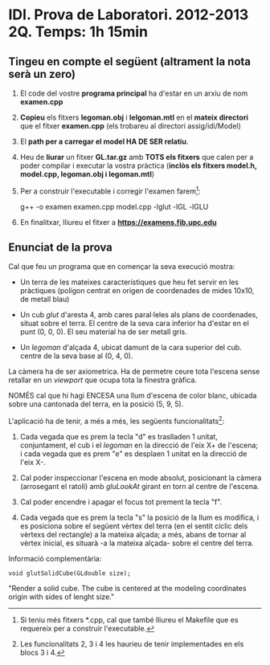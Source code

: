 # IDI. Prova de Laboratori. 2012-2013 2Q. Temps: 1h 15min

## Tingeu en compte el següent (altrament la nota serà un zero)

1. El code del vostre **programa principal** ha d'estar en un arxiu de nom
**examen.cpp**

2. **Copieu** els fitxers **legoman.obj** i **lelgoman.mtl** en el **mateix
directori** que el fitxer **examen.cpp** (els trobareu al directori
assig/idi/Model)

3. El **path per a carregar el model HA DE SER relatiu**.

4. Heu de **liurar** un fitxer **<vostreusuari>GL.tar.gz** amb **TOTS els
fitxers** que calen per a poder compilar i executar la vostra pràctica (**inclòs
els fitxers model.h, model.cpp, legoman.obj i legoman.mtl**)

5. Per a construir l'executable i corregir l'examen farem[^compilation_footnote]:

    g++ -o examen examen.cpp model.cpp -lglut -lGL -lGLU

6. En finalitxar, lliureu el fitxer a **https://examens.fib.upc.edu** 


## Enunciat de la prova

Cal que feu un programa que en començar la seva execució mostra:

- Un terra de les mateixes característiques que heu fet servir en les pràctiques
(polígon centrat en origen de coordenades de mides 10x10, de metall blau)

- Un cub *glut* d'aresta 4, amb cares paral·leles als plans de coordenades,
situat sobre el terra. El centre de la seva cara inferior ha d'estar en el punt
(0, 0, 0). El seu material ha de ser metall gris.

- Un *legoman* d'alçada 4, ubicat damunt de la cara superior del cub. centre de
la seva base al (0, 4, 0).


La càmera ha de ser axiometrica. Ha de permetre ceure tota l'escena sense
retallar en un *viewport* que ocupa tota la finestra gràfica.


NOMÉS cal que hi hagi ENCESA una llum d'escena de color blanc, ubicada sobre una
cantonada del terra, en la posició (5, 9, 5).


L'aplicació ha de tenir, a més a més, les següents funcionalitats[^code_footnote]:

1. Cada vegada que es prem la tecla "d" es traslladen 1 unitat, conjuntament, el
cub i el *legoman* en la direcció de l'eix X+ de l'escena; i cada vegada que es
prem "e" es desplaen 1 unitat en la direcció de l'eix X-.

2. Cal poder inspeccionar l'escena en mode absolut, posicionant la càmera
(arrosegant el ratolí) amb *gluLookAt* girant en torn al centre de l'escena.

3. Cal poder encendre i apagar el focus tot prement la tecla "f".

4. Cada vegada que es prem la tecla "s" la posició de la llum es modifica, i es
posiciona sobre el següent vèrtex del terra (en el sentit cíclic dels vèrtexs
del rectangle) a la mateixa alçada; a més, abans de tornar al vèrtex inicial, es
situarà -a la mateixa alçada- sobre el centre del terra.


Informació complementària:

    void glutSolidCube(GLdouble size);

"Render a solid cube. The cube is centered at the modeling coordinates origin
with sides of lenght size."

[^compilation_footnote]: Si teniu més fitxers *.cpp, cal que també lliureu el
Makefile que es requereix per a construir l'executable.

[^code_footnote]:Les funcionalitats 2, 3 i 4 les haurieu de tenir implementades
en els blocs 3 i 4.